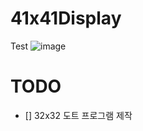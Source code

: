 # 41x41Display
Test
![image](https://user-images.githubusercontent.com/83905675/190854183-590a574f-2ce1-4150-a9d2-4d2baada6f8e.png)

  
# TODO  
- [] 32x32 도트 프로그램 제작